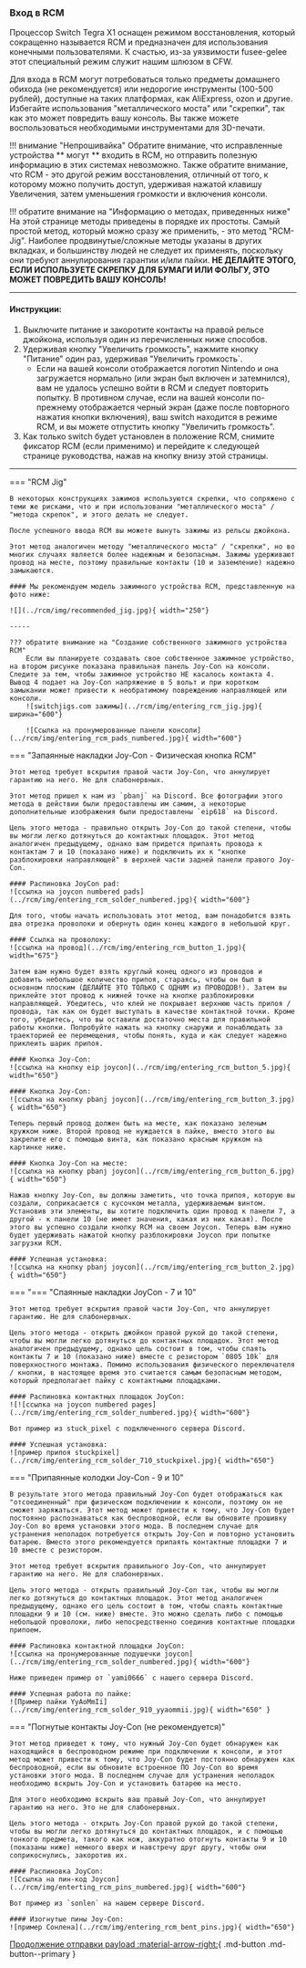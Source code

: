 ### **Вход в RCM**

Процессор Switch Tegra X1 оснащен режимом восстановления, который сокращенно называется RCM и предназначен для использования конечными пользователями. К счастью, из-за уязвимости fusee-gelee этот специальный режим служит нашим шлюзом в CFW.

Для входа в RCM могут потребоваться только предметы домашнего обихода (не рекомендуется) или недорогие инструменты (100-500 рублей), доступные на таких платформах, как AliExpress, ozon и другие. Избегайте использования "металлического моста" или "скрепки", так как это может повредить вашу консоль. Вы также можете воспользоваться необходимыми инструментами для 3D-печати.

!!! внимание "Непрошивайка"
    Обратите внимание, что исправленные устройства ** могут ** входить в RCM, но отправить полезную информацию в этих системах невозможно. Также обратите внимание, что RCM - это другой режим восстановления, отличный от того, к которому можно получить доступ, удерживая нажатой клавишу Увеличения, затем уменьшения громкости и включения консоли.

!!! обратите внимание на "Информацию о методах, приведенных ниже"
    На этой странице методы приведены в порядке их простоты. Самый простой метод, который можно сразу же применить, - это метод "RCM-Jig". Наиболее продвинутые/сложные методы указаны в других вкладках, и большинству людей не следует их применять, поскольку они требуют аннулирования гарантии и/или пайки.
    **НЕ ДЕЛАЙТЕ ЭТОГО, ЕСЛИ ИСПОЛЬЗУЕТЕ СКРЕПКУ ДЛЯ БУМАГИ ИЛИ ФОЛЬГУ, ЭТО МОЖЕТ ПОВРЕДИТЬ ВАШУ КОНСОЛЬ!**

-----

#### **Инструкции:**

1. Выключите питание и закоротите контакты на правой рельсе джойкона, используя один из перечисленных ниже способов.
2. Удерживая кнопку "Увеличить громкость", нажмите кнопку "Питание" один раз, удерживая "Увеличить громкость`.
    - Если на вашей консоли отображается логотип Nintendo и она загружается нормально (или экран был включен и затемнился), вам не удалось успешно войти в RCM и следует повторить попытку. В противном случае, если на вашей консоли по-прежнему отображается черный экран (даже после повторного нажатия кнопки включения), ваш switch находится в режиме RCM, и вы можете отпустить кнопку "Увеличить громкость".
3. Как только switch будет установлен в положение RCM, снимите фиксатор RCM (если применимо) и перейдите к следующей странице руководства, нажав на кнопку внизу этой страницы.

-----

=== "RCM Jig"

    В некоторых конструкциях зажимов используются скрепки, что сопряжено с теми же рисками, что и при использовании "металлического моста" / "метода скрепок", и этого делать не следует.

    После успешного ввода RCM вы можете вынуть зажимы из рельсы джойкона.

    Этот метод аналогичен методу "металлического моста" / "скрепки", но во многих случаях является более надежным и безопасным. Зажимы удерживают провод на месте, поэтому правильные контакты (10 и заземление) надежно замыкаются.

    #### Мы рекомендуем модель зажимного устройства RCM, представленную на фото ниже:

    ![](../rcm/img/recommended_jig.jpg){ width="250"}

    -----
    
    ??? обратите внимание на "Создание собственного зажимного устройства RCM"
        Если вы планируете создавать свое собственное зажимное устройство, на втором рисунке показана правильная панель Joy-Con на консоли. Следите за тем, чтобы зажимное устройство НЕ касалось контакта 4. Вывод 4 подает на Joy-Con напряжение в 5 вольт и при коротком замыкании может привести к необратимому повреждению направляющей или консоли.
        ![switchjigs.com зажимы](../rcm/img/entering_rcm_jig.jpg){ ширина="600"}

        ![Ссылка на пронумерованные панели консоли](../rcm/img/entering_rcm_pads_numbered.jpg){ width="600"}


=== "Запаянные накладки Joy-Con - Физическая кнопка RCM"

    Этот метод требует вскрытия правой части Joy-Con, что аннулирует гарантию на него. Не для слабонервных.

    Этот метод пришел к нам из `pbanj` на Discord. Все фотографии этого метода в действии были предоставлены им самим, а некоторые дополнительные изображения были предоставлены `eip618` на Discord.

    Цель этого метода - правильно открыть Joy-Con до такой степени, чтобы вы могли легко дотянуться до контактных площадок. Этот метод аналогичен предыдущему, однако вам придется припаять провода к контактам 7 и 10 (показано ниже) и подключить их к "кнопке разблокировки направляющей" в верхней части задней панели правого Joy-Con.

    #### Распиновка JoyCon pad:
    ![ссылка на joycon numbered pads](../rcm/img/entering_rcm_solder_numbered.jpg){ width="600"}

    Для того, чтобы начать использовать этот метод, вам понадобится взять два отрезка проволоки и обернуть один конец каждого в небольшой круг.

    #### Ссылка на проволоку:
    ![ссылка на провод](../rcm/img/entering_rcm_button_1.jpg){ width="675"}

	Затем вам нужно будет взять круглый конец одного из проводов и добавить небольшое количество припоя, стараясь, чтобы он был в основном плоским (ДЕЛАЙТЕ ЭТО ТОЛЬКО С ОДНИМ из ПРОВОДОВ!). Затем вы приклейте этот провод к нижней точке на кнопке разблокировки направляющей. Убедитесь, что клей не покрывает верхнюю часть припоя / провода, так как он будет выступать в качестве контактной точки. Кроме того, убедитесь, что вы оставили достаточно места для правильной работы кнопки. Попробуйте нажать на кнопку снаружи и понаблюдать за траекторией ее перемещения, чтобы понять, куда и как следует надежно приклеить шарик припоя.

    #### Кнопка Joy-Con:
    ![ссылка на кнопку eip joycon](../rcm/img/entering_rcm_button_5.jpg){ width="650"}

    #### Кнопка Joy-Con:
    ![ссылка на кнопку pbanj joycon](../rcm/img/entering_rcm_button_3.jpg){ width="650"}

    Теперь первый провод должен быть на месте, как показано зеленым кружком ниже. Второй провод не нуждается в пайке, вместо этого вы закрепите его с помощью винта, как показано красным кружком на картинке ниже.

    #### Кнопка Joy-Con на месте:
    ![ссылка на кнопку pbanj joycon](../rcm/img/entering_rcm_button_6.jpg){ width="650"}

    Нажав кнопку Joy-Con, вы должны заметить, что точка припоя, которую вы создали, соприкасается с кусочком металла, удерживаемым винтом. Установив эти элементы, вы хотите подключить один провод к панели 7, а другой - к панели 10 (не имеет значения, какая из них какая). После этого вы успешно создали кнопку RCM на своем Joycon. Теперь вам нужно будет удерживать нажатой кнопку разблокировки Joycon при попытке загрузки RCM.

    #### Успешная установка:
    ![ссылка на кнопку pbanj joycon](../rcm/img/entering_rcm_button_2.jpg){ width="650"}



=== "=== "Спаянные накладки JoyCon - 7 и 10"

    Этот метод требует вскрытия правой части Joy-Con, что аннулирует гарантию. Не для слабонервных.

    Цель этого метода - открыть джойкон правой рукой до такой степени, чтобы вы могли легко дотянуться до контактных площадок. Этот метод аналогичен предыдущему, однако цель состоит в том, чтобы спаять контакты 7 и 10 (показано ниже) вместе с резистором `0805 10k` для поверхностного монтажа. Помимо использования физического переключателя / кнопки, в настоящее время это считается самым безопасным методом, который предполагает пайку с контактными площадками.

    #### Распиновка контактных площадок JoyCon:
    ![![ссылка на joycon numbered pages](../rcm/img/entering_rcm_solder_numbered.jpg){ width="600"}

    Вот пример из stuck_pixel с подключенного сервера Discord.

    #### Успешная установка:
    ![пример припоя stuckpixel](../rcm/img/entering_rcm_solder_710_stuckpixel.jpg){ width="650"}



=== "Припаянные колодки Joy-Con - 9 и 10"

    В результате этого метода правильный Joy-Con будет отображаться как "отсоединенный" при физическом подключении к консоли, поэтому он не сможет заряжаться. Этот метод может привести к тому, что Joy-Con будет постоянно распознаваться как беспроводной, если вы обновите прошивку Joy-Con во время установки этого мода. В последнем случае для устранения неполадок потребуется открыть Joy-Con и повторно установить батарею. Вместо этого рекомендуется припаять контактные площадки 7 и 10 вместе с резистором.

    Этот метод требует вскрытия правильного Joy-Con, что аннулирует гарантию на него. Не для слабонервных.

    Цель этого метода - открыть правильный Joy-Con так, чтобы вы могли легко дотянуться до контактных площадок. Этот метод аналогичен предыдущему, однако его цель состоит в том, чтобы спаять контактные площадки 9 и 10 (см. ниже) вместе. Это можно сделать либо с помощью небольшой проволоки, либо непосредственно соединив контактные площадки припоем.

    #### Распиновка контактной площадки JoyCon:
    ![ссылка на пронумерованные подушечки joycon](../rcm/img/entering_rcm_solder_numbered.jpg){ width="600"}

    Ниже приведен пример от `yami0666` с нашего сервера Discord.

    #### Успешная работа по пайке:
    ![Пример пайки YyAoMmIi](../rcm/img/entering_rcm_solder_910_yyaommii.jpg){ width="650" }


=== "Погнутые контакты Joy-Con (не рекомендуется)"

    Этот метод приведет к тому, что нужный Joy-Con будет обнаружен как находящийся в беспроводном режиме при подключении к консоли, и этот метод может привести к тому, что Joy-Con будет постоянно обнаружен как беспроводной, если вы обновите встроенное ПО Joy-Con во время установки этого мода. В последнем случае для устранения неполадок необходимо вскрыть Joy-Con и установить батарею на место.

    Для этого необходимо вскрыть ваш правый Joy-Con, что аннулирует гарантию на него. Это не для слабонервных.

    Цель этого метода - открыть Joy-Con правой рукой до такой степени, чтобы вы могли легко дотянуться до контактных площадок, и с помощью тонкого предмета, такого как нож, аккуратно отогнуть контакты 9 и 10 (показаны ниже) немного вверх и навстречу друг другу, чтобы они соприкоснулись, закоротив их.

    #### Распиновка JoyCon:
    ![Ссылка на пин-код Joycon](../rcm/img/enterting_rcm_pins_numbered.jpg){ width="600"}

    Вот пример из `sonlen` на нашем сервере Discord.

    #### Изогнутые пины Joy-Con:
    ![пример Сонлена](../rcm/img/entering_rcm_bent_pins.jpg){ width="650"}


[Продолжение отправки payload :material-arrow-right:](sending_payload.md){ .md-button .md-button--primary }
